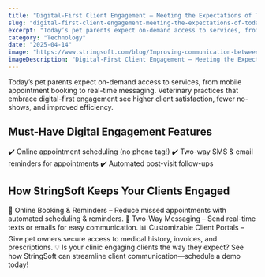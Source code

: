```yaml
---
title: "Digital-First Client Engagement – Meeting the Expectations of Today’s Pet Owners"
slug: "digital-first-client-engagement-meeting-the-expectations-of-todays-pet-owners"
excerpt: "Today’s pet parents expect on-demand access to services, from mobile appointment booking to real-time messaging. Veterinary practices that embrace digital-first engagement see higher client satisfa…"
category: "Technology"
date: "2025-04-14"
image: "https://www.stringsoft.com/blog/Improving-communication-between-referring-and-receiving-veterinarians.jpg"
imageDescription: "Digital-First Client Engagement – Meeting the Expectations of Today’s Pet Owners"
---
```

Today’s pet parents expect on-demand access to services, from mobile appointment booking to real-time messaging. Veterinary practices that embrace digital-first engagement see higher client satisfaction, fewer no-shows, and improved efficiency.

## Must-Have Digital Engagement Features
✔️ Online appointment scheduling (no phone tag!)
✔️ Two-way SMS & email reminders for appointments
✔️ Automated post-visit follow-ups

## How StringSoft Keeps Your Clients Engaged
🐾 Online Booking & Reminders – Reduce missed appointments with automated scheduling & reminders.
📲 Two-Way Messaging – Send real-time texts or emails for easy communication.
📊 Customizable Client Portals – Give pet owners secure access to medical history, invoices, and prescriptions.
💡 Is your clinic engaging clients the way they expect? See how StringSoft can streamline client communication—schedule a demo today!
